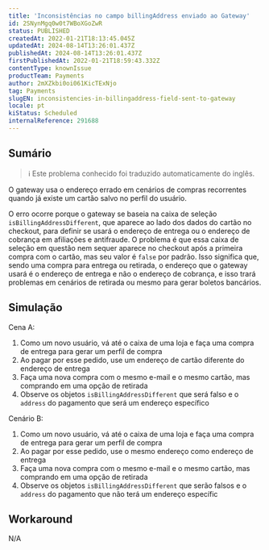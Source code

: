```yaml
---
title: 'Inconsistências no campo billingAddress enviado ao Gateway'
id: 2SNynMgq0w0t7WBoXGoZwR
status: PUBLISHED
createdAt: 2022-01-21T18:13:45.045Z
updatedAt: 2024-08-14T13:26:01.437Z
publishedAt: 2024-08-14T13:26:01.437Z
firstPublishedAt: 2022-01-21T18:59:43.332Z
contentType: knownIssue
productTeam: Payments
author: 2mXZkbi0oi061KicTExNjo
tag: Payments
slugEN: inconsistencies-in-billingaddress-field-sent-to-gateway
locale: pt
kiStatus: Scheduled
internalReference: 291688
---
```


## Sumário

>ℹ️ Este problema conhecido foi traduzido automaticamente do inglês.


O gateway usa o endereço errado em cenários de compras recorrentes quando já existe um cartão salvo no perfil do usuário.

O erro ocorre porque o gateway se baseia na caixa de seleção `isBillingAddressDifferent`, que aparece ao lado dos dados do cartão no checkout, para definir se usará o endereço de entrega ou o endereço de cobrança em afiliações e antifraude. O problema é que essa caixa de seleção em questão nem sequer aparece no checkout após a primeira compra com o cartão, mas seu valor é `false` por padrão. Isso significa que, sendo uma compra para entrega ou retirada, o endereço que o gateway usará é o endereço de entrega e não o endereço de cobrança, e isso trará problemas em cenários de retirada ou mesmo para gerar boletos bancários.

## Simulação


Cena A:

1. Como um novo usuário, vá até o caixa de uma loja e faça uma compra de entrega para gerar um perfil de compra
2. Ao pagar por esse pedido, use um endereço de cartão diferente do endereço de entrega
3. Faça uma nova compra com o mesmo e-mail e o mesmo cartão, mas comprando em uma opção de retirada
4. Observe os objetos `isBillingAddressDifferent` que será falso e o `address` do pagamento que será um endereço específico

Cenário B:

1. Como um novo usuário, vá até o caixa de uma loja e faça uma compra de entrega para gerar um perfil de compra
2. Ao pagar por esse pedido, use o mesmo endereço como endereço de entrega
3. Faça uma nova compra com o mesmo e-mail e o mesmo cartão, mas comprando em uma opção de retirada
4. Observe os objetos `isBillingAddressDifferent` que serão falsos e o `address` do pagamento que não terá um endereço específic

## Workaround


N/A






